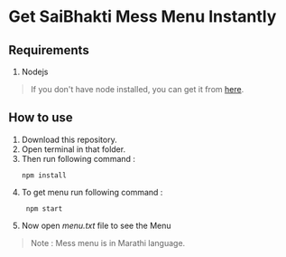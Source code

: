 # Get SaiBhakti Mess Menu Instantly

## Requirements 
1. Nodejs
> If you don't have node installed, you can get it from [here](https://nodejs.org/en/).

## How to use
1. Download this repository.
2. Open terminal in that folder.
3. Then run following command :
    ```
    npm install
    ```
4. To get menu run following command :
   ```
    npm start
   ```
5. Now open *menu.txt* file to see the Menu

> Note : Mess menu is in Marathi language.
